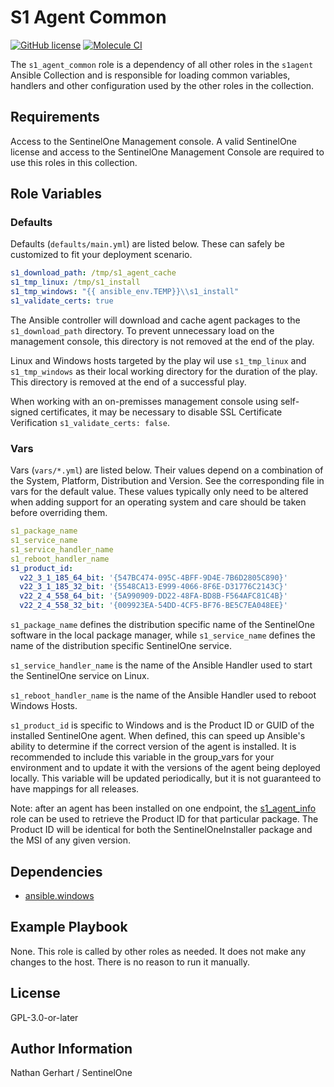 # S1 Agent Common

[![GitHub license](https://badgen.net/github/license/Sentinel-One/ansible_collection_s1agents)](https://github.com/Sentinel-One/ansible_collection_s1agents/blob/main/LICENSE)
[![Molecule CI](https://github.com/Sentinel-One/ansible_collection_s1agents/actions/workflows/s1_agent_common.yml/badge.svg)](https://github.com/Sentinel-One/ansible_collection_s1agents/actions/workflows/s1_agent_common.yml)

The `s1_agent_common` role is a dependency of all other roles in the `s1agent` Ansible Collection and is responsible for loading common variables, handlers and other configuration used by the other roles in the collection.

## Requirements

Access to the SentinelOne Management console.
A valid SentinelOne license and access to the SentinelOne Management Console are required to use this roles in this collection.

## Role Variables

### Defaults

Defaults (`defaults/main.yml`) are listed below. These can safely be customized to fit your deployment scenario.

```yaml
s1_download_path: /tmp/s1_agent_cache
s1_tmp_linux: /tmp/s1_install
s1_tmp_windows: "{{ ansible_env.TEMP}}\\s1_install"
s1_validate_certs: true
```

The Ansible controller will download and cache agent packages to the `s1_download_path` directory. To prevent unnecessary load on the management console, this directory is not removed at the end of the play.

Linux and Windows hosts targeted by the play wil use `s1_tmp_linux` and `s1_tmp_windows` as their local working directory for the duration of the play. This directory is removed at the end of a successful play.

When working with an on-premisses management console using self-signed certificates, it may be necessary to disable SSL Certificate Verification `s1_validate_certs: false`.

### Vars

Vars (`vars/*.yml`) are listed below. Their values depend on a combination of the System, Platform, Distribution and Version. See the corresponding file in vars for the default value. These values typically only need to be altered when adding support for an operating system and care should be taken before overriding them.

```yaml
s1_package_name
s1_service_name
s1_service_handler_name
s1_reboot_handler_name
s1_product_id:
  v22_3_1_185_64_bit: '{547BC474-095C-4BFF-9D4E-7B6D2805C890}'
  v22_3_1_185_32_bit: '{5548CA13-E999-4066-8F6E-D31776C2143C}'
  v22_2_4_558_64_bit: '{5A990909-DD22-48FA-BD8B-F564AFC81C4B}'
  v22_2_4_558_32_bit: '{009923EA-54DD-4CF5-BF76-BE5C7EA048EE}'
```

`s1_package_name` defines the distribution specific name of the SentinelOne software in the local package manager, while `s1_service_name` defines the name of the distribution specific SentinelOne service.

`s1_service_handler_name` is the name of the Ansible Handler used to start the SentinelOne service on Linux.

`s1_reboot_handler_name` is the name of the Ansible Handler used to reboot Windows Hosts.

`s1_product_id` is specific to Windows and is the Product ID or GUID of the installed SentinelOne agent. When defined, this can speed up Ansible's ability to determine if the correct version of the agent is installed. It is recommended to include this variable in the group_vars for your environment and to update it with the versions of the agent being deployed locally. This variable will be updated periodically, but it is not guaranteed to have mappings for all releases.

Note: after an agent has been installed on one endpoint, the [s1_agent_info](../s1_agent_info/) role can be used to retrieve the Product ID for that particular package. The Product ID will be identical for both the SentinelOneInstaller package and the MSI of any given version.

## Dependencies

* [ansible.windows](https://docs.ansible.com/ansible/latest/collections/ansible/windows/index.html)

## Example Playbook

None. This role is called by other roles as needed. It does not make any changes to the host. There is no reason to run it manually.

## License

GPL-3.0-or-later

## Author Information

Nathan Gerhart / SentinelOne
